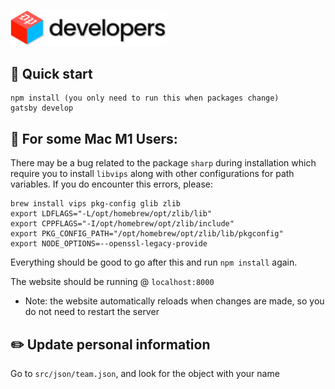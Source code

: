 <p align="left">
  <a href="https://developers.thedp.com/">
    <img alt="DP Tech" src="./static/logo-rect.png" width="250" />
  </a>
</p>

## 🚀 Quick start

```
npm install (you only need to run this when packages change)
gatsby develop
```
## 🔨 For some Mac M1 Users:
There may be a bug related to the package `sharp` during installation which require you to install `libvips` along with other configurations for path variables. If you do encounter this errors, please:

```
brew install vips pkg-config glib zlib  
export LDFLAGS="-L/opt/homebrew/opt/zlib/lib"  
export CPPFLAGS="-I/opt/homebrew/opt/zlib/include"
export PKG_CONFIG_PATH="/opt/homebrew/opt/zlib/lib/pkgconfig"
export NODE_OPTIONS=--openssl-legacy-provide
```

Everything should be good to go after this and run `npm install` again.


The website should be running @ `localhost:8000` 
- Note: the website automatically reloads when changes are made, so you do not need to restart the server

## ✏️ Update personal information

Go to `src/json/team.json`, and look for the object with your name
